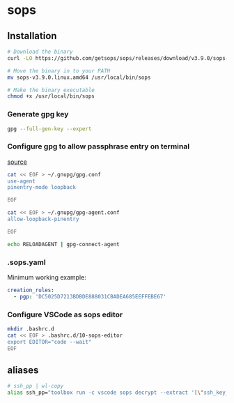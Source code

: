# sops

## Installation

``` bash
# Download the binary
curl -LO https://github.com/getsops/sops/releases/download/v3.9.0/sops-v3.9.0.linux.amd64

# Move the binary in to your PATH
mv sops-v3.9.0.linux.amd64 /usr/local/bin/sops

# Make the binary executable
chmod +x /usr/local/bin/sops
```

### Generate gpg key

``` bash
gpg --full-gen-key --expert
```

### Configure gpg to allow passphrase entry on terminal

[source](https://stackoverflow.com/questions/51504367/gpg-agent-forwarding-inappropriate-ioctl-for-device)

``` bash
cat << EOF > ~/.gnupg/gpg.conf
use-agent 
pinentry-mode loopback

EOF

cat << EOF > ~/.gnupg/gpg-agent.conf
allow-loopback-pinentry

EOF

echo RELOADAGENT | gpg-connect-agent
```

### .sops.yaml

Minimum working example:
``` yaml
creation_rules:
  - pgp: 'DC5025D7213BDBDE888031CBADEA685EEFFEBE67'
```

### Configure VSCode as sops editor

``` bash
mkdir .bashrc.d
cat << EOF > .bashrc.d/10-sops-editor
export EDITOR="code --wait"
EOF
```

## aliases

``` bash
# ssh_pp | wl-copy
alias ssh_pp="toolbox run -c vscode sops decrypt --extract '[\"ssh_key_passphrase\"]' ~/Documents/wissen/secrets.yml"
```